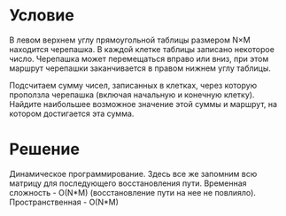 # Условие

В левом верхнем углу прямоугольной таблицы размером N×M находится черепашка. В каждой клетке таблицы записано некоторое число. Черепашка может перемещаться вправо или вниз, при этом маршрут черепашки заканчивается в правом нижнем углу таблицы.

Подсчитаем сумму чисел, записанных в клетках, через которую проползла черепашка (включая начальную и конечную клетку). Найдите наибольшее возможное значение этой суммы и маршрут, на котором достигается эта сумма.

# Решение

Динамическое программирование. Здесь все же запомним всю матрицу для последующего восстановления пути. Временная сложность - O(N\*M) (восстановление пути на нее не повлияло). Пространственная - O(N\*M)
